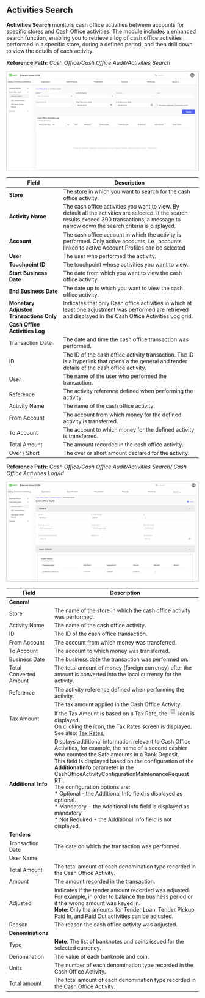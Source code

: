 ## Activities Search

**Activities Search** monitors cash office activities between accounts for specific stores and Cash Office activities. The module includes a enhanced search function, enabling you to retrieve a log of cash office activities performed in a specific store, during a defined period, and then drill down to view the details of each activity.

**Reference Path:** *Cash Office/Cash Office Audit/Activities Search*

![Cash Office Activities Search Screen](/Images/CashOfficeActivitiesSearchScreen.png)

|**Field**|**Description**|
|---------|----------|
|**Store**|The store in which you want to search for the cash office activity.|
|**Activity Name**|The cash office activities you want to view. By default all the activities are selected. If the search results exceed 300 transactions, a message to narrow down the search criteria is displayed.|
|**Account**|The cash office account in which the activity is performed. Only active accounts, i.e., accounts linked to active Account Profiles can be selected|.
|**User**|The user who performed the activity.|
|**Touchpoint ID**|The touchpoint whose activities you want to view.|
|**Start Business Date**|The date from which you want to view the cash office activity.|
|**End Business Date**|The date up to which you want to view the cash office activity.|
|**Monetary Adjusted Transactions Only**|Indicates that only Cash office activities in which at least one adjustment was performed are retrieved and displayed in the Cash Office Activities Log grid.|
|**Cash Office Activities Log**||
|Transaction Date|The date and time the cash office transaction was performed.|
|ID|The ID of the cash office activity transaction. The ID is a hyperlink that opens a the general and tender details of the cash office activity.|
|User|The name of the user who performed the transaction.|
|Reference|The activity reference defined when performing the activity.|
|Activity Name|The name of the cash office activity.|
|From Account|The account from which money for the defined activity is transferred.|
|To Account|The account to which money for the defined activity is transferred.|
|Total Amount|The amount recorded in the cash office activity.|
|Over / Short|The over or short amount declared for the activity.|

**Reference Path:** *Cash Office/Cash Office Audit/Activities Search/ Cash Office Activities Log/Id*

![Cash Office Activities Log Id Screen](/Images/CashOfficeActivitiesLogIdScreen.png)

|**Field**|**Description**|
|---------|----------|
|**General**||
|Store|The name of the store in which the cash office activity was performed.|
|Activity Name|The name of the cash office activity.|\
|ID|The ID of the cash office transaction.|
|From Account|The account from which money was transferred.|
|To Account|The account to which money was transferred.|
|Business Date|The business date the transaction was performed on.|
|Total Converted Amount|The total amount of money (foreign currency) after the amount is converted into the local currency for the activity.|
|Reference|The activity reference defined when performing the activity.|
|Tax Amount|The tax amount applied in the Cash Office Activity.<BR>If the Tax Amount is based on a Tax Rate, the  ![Tax rate icon](/Images/taxrateicon.png) icon is displayed.<BR>On clicking the icon, the Tax Rates screen is displayed. See also: [Tax Rates.](<../../Cash_Office/Business_Periods/Tax Rates.md>)|
|**Additional Info**|Displays additional information relevant to Cash Office Activities, for example, the name of a second cashier who counted the Safe amounts in a Bank Deposit.<BR>This field is displayed based on the configuration of the **AdditionalInfo** parameter in the CashOfficeActivityConfigurationMaintenanceRequest RTI.<BR>The configuration options are:<BR>* Optional – the Additional Info field is displayed as optional.<BR>* Mandatory - the Additional Info field is displayed as mandatory.<BR>* Not Required - the Additional Info field is not displayed.|
|**Tenders**||
|Transaction Date|The date on which the transaction was performed.|
|User Name||The name of the user who performed the transaction.|
|Total Amount|The total amount of each denomination type recorded in the Cash Office Activity.|
|Amount|The amount recorded in the transaction.|
|Adjusted|Indicates if the tender amount recorded was adjusted. For example, in order to balance the business period or if the wrong amount was keyed in.<BR>**Note:** Only the amounts for Tender Loan, Tender Pickup, Paid In, and Paid Out activities can be adjusted.|
|Reason|The reason the cash office activity was adjusted.|
|**Denominations**||
|Type|**Note**: The list of banknotes and coins issued for the selected currency.|
|Denomination|The value of each banknote and coin.|
|Units|The number of each denomination type recorded in the Cash Office Activity.|
|Total amount|The total amount of each denomination type recorded in the Cash Office Activity.|